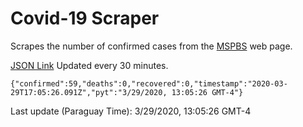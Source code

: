 # Covid-19 Scraper

Scrapes the number of confirmed cases from the [MSPBS](https://www.mspbs.gov.py/covid-19.php) web page.

[JSON Link](https://jmayalag.github.io/covid19-scrape/cases.json)
Updated every 30 minutes.
```
{"confirmed":59,"deaths":0,"recovered":0,"timestamp":"2020-03-29T17:05:26.091Z","pyt":"3/29/2020, 13:05:26 GMT-4"}
```
Last update (Paraguay Time): 3/29/2020, 13:05:26 GMT-4
